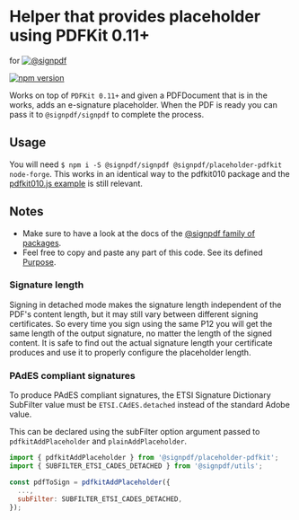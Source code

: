 # Helper that provides placeholder using PDFKit 0.11+

for [![@signpdf](https://raw.githubusercontent.com/vbuch/node-signpdf/master/resources/logo-horizontal.svg?sanitize=true)](https://github.com/vbuch/node-signpdf/)

[![npm version](https://badge.fury.io/js/@signpdf%2Fplaceholder-pdfkit.svg)](https://badge.fury.io/js/@signpdf%2Fplaceholder-pdfkit)

Works on top of `PDFKit 0.11+` and given a PDFDocument that is in the works, adds an e-signature placeholder. When the PDF is ready you can pass it to `@signpdf/signpdf` to complete the process.

## Usage

You will need `$ npm i -S @signpdf/signpdf @signpdf/placeholder-pdfkit node-forge`. This works in an identical way to the pdfkit010 package and the [pdfkit010.js example](/packages/examples/pdfkit010.js) is still relevant.

## Notes

* Make sure to have a look at the docs of the [@signpdf family of packages](https://github.com/vbuch/node-signpdf/).
* Feel free to copy and paste any part of this code. See its defined [Purpose](https://github.com/vbuch/node-signpdf#purpose).

### Signature length

Signing in detached mode makes the signature length independent of the PDF's content length, but it may still vary between different signing certificates. So every time you sign using the same P12 you will get the same length of the output signature, no matter the length of the signed content. It is safe to find out the actual signature length your certificate produces and use it to properly configure the placeholder length.

### PAdES compliant signatures

To produce PAdES compliant signatures, the ETSI Signature Dictionary SubFilter value must be `ETSI.CAdES.detached` instead of the standard Adobe value.

This can be declared using the subFilter option argument passed to `pdfkitAddPlaceholder` and `plainAddPlaceholder`.

```js
import { pdfkitAddPlaceholder } from '@signpdf/placeholder-pdfkit';
import { SUBFILTER_ETSI_CADES_DETACHED } from '@signpdf/utils';

const pdfToSign = pdfkitAddPlaceholder({
  ...,
  subFilter: SUBFILTER_ETSI_CADES_DETACHED,
});
```
